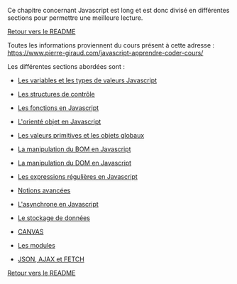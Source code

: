 Ce chapitre concernant Javascript est long et est donc divisé en différentes sections pour permettre une meilleure lecture. 

[Retour vers le README](https://github.com/CalcagnoLoic/aide_memoire/blob/main/README.md)

Toutes les informations proviennent du cours présent à cette adresse : https://www.pierre-giraud.com/javascript-apprendre-coder-cours/ 

Les différentes sections abordées sont : 

* [Les variables et les types de valeurs Javascript](https://github.com/CalcagnoLoic/aide_memoire/blob/main/R%C3%A9pertoire/chapJS/var.md) 

* [Les structures de contrôle](https://github.com/CalcagnoLoic/aide_memoire/blob/main/R%C3%A9pertoire/chapJS/structure.md) 

* [Les fonctions en Javascript](https://github.com/CalcagnoLoic/aide_memoire/blob/main/R%C3%A9pertoire/chapJS/fonction.md) 

* [L'orienté objet en Javascript](https://github.com/CalcagnoLoic/aide_memoire/blob/main/R%C3%A9pertoire/chapJS/oo.md) 

* [Les valeurs primitives et les objets globaux](https://github.com/CalcagnoLoic/aide_memoire/blob/main/R%C3%A9pertoire/chapJS/primitives.md) 

* [La manipulation du BOM en Javascript](https://github.com/CalcagnoLoic/aide_memoire/blob/main/R%C3%A9pertoire/chapJS/bom.md) 

* [La manipulation du DOM en Javascript](https://github.com/CalcagnoLoic/aide_memoire/blob/main/R%C3%A9pertoire/chapJS/dom.md) 

* [Les expressions régulières en Javascript](https://github.com/CalcagnoLoic/aide_memoire/blob/main/R%C3%A9pertoire/chapJS/regex.md) 

* [Notions avancées](https://github.com/CalcagnoLoic/aide_memoire/blob/main/R%C3%A9pertoire/chapJS/avancee.md) 

* [L'asynchrone en Javascript](https://github.com/CalcagnoLoic/aide_memoire/blob/main/R%C3%A9pertoire/chapJS/asynchrone.md) 

* [Le stockage de données](https://github.com/CalcagnoLoic/aide_memoire/blob/main/R%C3%A9pertoire/chapJS/stockage.md) 

* [CANVAS](https://github.com/CalcagnoLoic/aide_memoire/blob/main/R%C3%A9pertoire/chapJS/canvas.md) 

* [Les modules](https://github.com/CalcagnoLoic/aide_memoire/blob/main/R%C3%A9pertoire/chapJS/module.md) 

* [JSON, AJAX et FETCH](https://github.com/CalcagnoLoic/aide_memoire/blob/main/R%C3%A9pertoire/chapJS/json_ajax_fetch.md) 

[Retour vers le README](https://github.com/CalcagnoLoic/aide_memoire/blob/main/README.md)